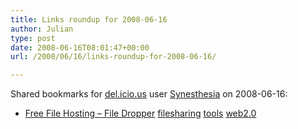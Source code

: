 ```yaml
---
title: Links roundup for 2008-06-16
author: Julian
type: post
date: 2008-06-16T08:01:47+00:00
url: /2008/06/16/links-roundup-for-2008-06-16/

---
```

Shared bookmarks for [del.icio.us][1] user [Synesthesia][2] on 2008-06-16:

  * [Free File Hosting &#8211; File Dropper][3] 
    [filesharing][4] [tools][5] [web2.0][6] </li> </ul>

 [1]: http://del.icio.us/
 [2]: http://del.icio.us/synesthesia
 [3]: http://www.filedropper.com/
 [4]: http://del.icio.us/synesthesia/filesharing
 [5]: http://del.icio.us/synesthesia/tools
 [6]: http://del.icio.us/synesthesia/web2.0